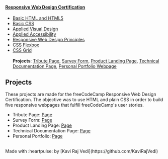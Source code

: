 #### [Responsive Web Design Certification](https://www.freecodecamp.org/learn/responsive-web-design/)

- [Basic HTML and HTML5](https://www.freecodecamp.org/learn/responsive-web-design/#basic-html-and-html5)
- [Basic CSS](https://www.freecodecamp.org/learn/responsive-web-design/#basic-css)
- [Applied Visual Design](https://www.freecodecamp.org/learn/responsive-web-design/#applied-visual-design)
- [Applied Accessibility](https://www.freecodecamp.org/learn/responsive-web-design/#applied-accessibility)
- [Responsive Web Design Principles](https://www.freecodecamp.org/learn/responsive-web-design/#responsive-web-design-principles)
- [CSS Flexbox](https://www.freecodecamp.org/learn/responsive-web-design/#css-flexbox)
- [CSS Grid](https://www.freecodecamp.org/learn/responsive-web-design/#css-grid)
  <br />
  <br />
  **Projects**: [Tribute Page](https://www.freecodecamp.org/learn/responsive-web-design/responsive-web-design-projects/build-a-tribute-page), [Survey Form](https://www.freecodecamp.org/learn/responsive-web-design/responsive-web-design-projects/build-a-survey-form), [Product Landing Page](https://www.freecodecamp.org/learn/responsive-web-design/responsive-web-design-projects/build-a-product-landing-page), [Technical Documentation Page](https://www.freecodecamp.org/learn/responsive-web-design/responsive-web-design-projects/build-a-technical-documentation-page), [Personal Portfolio Webpage](https://www.freecodecamp.org/learn/responsive-web-design/responsive-web-design-projects/build-a-personal-portfolio-webpage)

## Projects
These projects are made for the freeCodeCamp Responsive Web Design Certification. The objective was to use HTML and plain CSS in order to build five responsive webpages that fulfill freeCodeCamp's user stories.
* Tribute Page: [Page](https://codepen.io/KaviRajVedi/full/WVoZgm) 
* Survey Form: [Page](https://codepen.io/KaviRajVedi/pen/KOaqLM) 
* Product Landing Page: [Page](https://codepen.io/KaviRajVedi/pen/pozrQmg) 
* Technical Documentation Page: [Page](https://codepen.io/KaviRajVedi/full/MWgBpXG) 
* Personal Portfolio: [Page](https://codepen.io/KaviRajVedi/pen/GRKByZR) 
</br>
Made with :heartpulse: by [Kavi Raj Vedi](https://github.com/KaviRajVedi)
